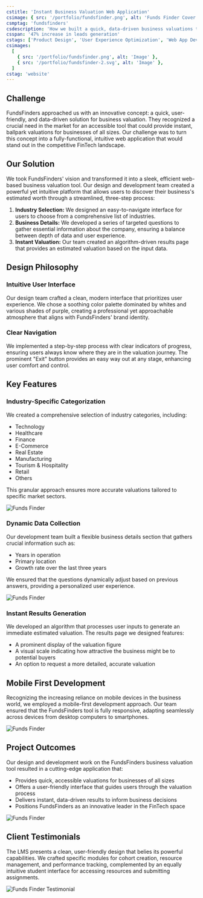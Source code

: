 ```yaml
---
cstitle: 'Instant Business Valuation Web Application'
csimage: { src: '/portfolio/fundsfinder.png', alt: 'Funds Finder Cover' }
csmptag: 'fundsfinders'
csdescription: 'How we built a quick, data-driven business valuations tool for FundsFinders'
csspan: '47% increase in leads generation'
cstags: ['Product Design', 'User Experience Optimization', 'Web App Development']
csimages:
  [
    { src: '/portfolio/fundsfinder.png', alt: 'Image' },
    { src: '/portfolio/fundsfinder-2.svg', alt: 'Image' },
  ]
cstag: 'website'
---
```


## Challenge

FundsFinders approached us with an innovative concept: a quick, user-friendly, and data-driven solution for business valuation. They recognized a crucial need in the market for an accessible tool that could provide instant, ballpark valuations for businesses of all sizes. Our challenge was to turn this concept into a fully-functional, intuitive web application that would stand out in the competitive FinTech landscape.

## Our Solution

We took FundsFinders' vision and transformed it into a sleek, efficient web-based business valuation tool. Our design and development team created a powerful yet intuitive platform that allows users to discover their business's estimated worth through a streamlined, three-step process:

1. **Industry Selection:** We designed an easy-to-navigate interface for users to choose from a comprehensive list of industries.
2. **Business Details:** We developed a series of targeted questions to gather essential information about the company, ensuring a balance between depth of data and user experience.
3. **Instant Valuation:** Our team created an algorithm-driven results page that provides an estimated valuation based on the input data.

## Design Philosophy

### Intuitive User Interface

Our design team crafted a clean, modern interface that prioritizes user experience. We chose a soothing color palette dominated by whites and various shades of purple, creating a professional yet approachable atmosphere that aligns with FundsFinders' brand identity.

### Clear Navigation

We implemented a step-by-step process with clear indicators of progress, ensuring users always know where they are in the valuation journey. The prominent "Exit" button provides an easy way out at any stage, enhancing user comfort and control.

## Key Features

### Industry-Specific Categorization

We created a comprehensive selection of industry categories, including:

- Technology
- Healthcare
- Finance
- E-Commerce
- Real Estate
- Manufacturing
- Tourism & Hospitality
- Retail
- Others

This granular approach ensures more accurate valuations tailored to specific market sectors.

![Funds Finder](/portfolio/fundsfinder-3.png)

### Dynamic Data Collection

Our development team built a flexible business details section that gathers crucial information such as:

- Years in operation
- Primary location
- Growth rate over the last three years

We ensured that the questions dynamically adjust based on previous answers, providing a personalized user experience.

![Funds Finder](/portfolio/fundsfinder-4.png)

### Instant Results Generation

We developed an algorithm that processes user inputs to generate an immediate estimated valuation. The results page we designed features:

- A prominent display of the valuation figure
- A visual scale indicating how attractive the business might be to potential buyers
- An option to request a more detailed, accurate valuation

## Mobile First Development

Recognizing the increasing reliance on mobile devices in the business world, we employed a mobile-first development approach. Our team ensured that the FundsFinders tool is fully responsive, adapting seamlessly across devices from desktop computers to smartphones.

![Funds Finder](/portfolio/fundsfinder-5.png)

## Project Outcomes

Our design and development work on the FundsFinders business valuation tool resulted in a cutting-edge application that:

- Provides quick, accessible valuations for businesses of all sizes
- Offers a user-friendly interface that guides users through the valuation process
- Delivers instant, data-driven results to inform business decisions
- Positions FundsFinders as an innovative leader in the FinTech space

![Funds Finder](/portfolio/fundsfinder-6.png)

## Client Testimonials

The LMS presents a clean, user-friendly design that belies its powerful capabilities. We crafted specific modules for cohort creation, resource management, and performance tracking, complemented by an equally intuitive student interface for accessing resources and submitting assignments.

![Funds Finder Testimonial](/portfolio/fundsfinder-testimonial.png)
